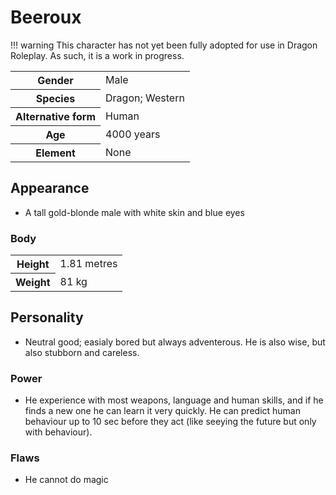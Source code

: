 # Beeroux
!!! warning
    This character has not yet been fully adopted for use in Dragon Roleplay. As such, it is a work in progress.

<table>
  <tr>
    <th>Gender</th>
    <td>Male</td>
  </tr>
  <tr>
    <th>Species</th>
    <td>Dragon; Western</td>
  </tr>
  <tr>
    <th>Alternative form</th>
    <td>Human</td>
  </tr>
  <tr>
    <th>Age</th>
    <td>4000 years</td>
  </tr>
  <tr>
    <th>Element</th>
    <td>None</td>
  </tr>
</table>

## Appearance
* A tall gold-blonde male with white skin and blue eyes

### Body
<table>
  <tr>
    <th>Height</th>
    <td>1.81 metres</td>
  </tr>
  <tr>
    <th>Weight</th>
    <td>81 kg</td>
  </tr>
</table>

## Personality
*  Neutral good; easialy bored but always adventerous. He is also wise, but also stubborn and careless.

### Power
*  He experience with most weapons, language and human skills, and if he finds a new one he can learn it very quickly. He can predict human behaviour up to 10 sec before they act (like seeying the future but only with behaviour).

### Flaws
*  He cannot do magic
